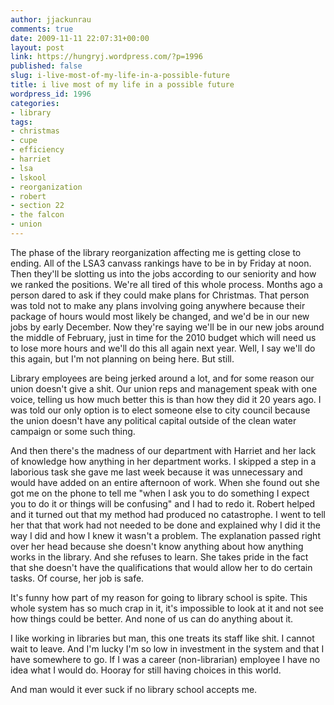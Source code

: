 ```yaml
---
author: jjackunrau
comments: true
date: 2009-11-11 22:07:31+00:00
layout: post
link: https://hungryj.wordpress.com/?p=1996
published: false
slug: i-live-most-of-my-life-in-a-possible-future
title: i live most of my life in a possible future
wordpress_id: 1996
categories:
- library
tags:
- christmas
- cupe
- efficiency
- harriet
- lsa
- lskool
- reorganization
- robert
- section 22
- the falcon
- union
---
```


The phase of the library reorganization affecting me is getting close to ending. All of the LSA3 canvass rankings have to be in by Friday at noon. Then they'll be slotting us into the jobs according to our seniority and how we ranked the positions. We're all tired of this whole process. Months ago a person dared to ask if they could make plans for Christmas. That person was told not to make any plans involving going anywhere because their package of hours would most likely be changed, and we'd be in our new jobs by early December. Now they're saying we'll be in our new jobs around the middle of February, just in time for the 2010 budget which will need us to lose more hours and we'll do this all again next year. Well, I say we'll do this again, but I'm not planning on being here. But still. 

Library employees are being jerked around a lot, and for some reason our union doesn't give a shit. Our union reps and management speak with one voice, telling us how much better this is than how they did it 20 years ago. I was told our only option is to elect someone else to city council because the union doesn't have any political capital outside of the clean water campaign or some such thing.

And then there's the madness of our department with Harriet and her lack of knowledge how anything in her department works. I skipped a step in a laborious task she gave me last week because it was unnecessary and would have added on an entire afternoon of work. When she found out she got me on the phone to tell me "when I ask you to do something I expect you to do it or things will be confusing" and I had to redo it. Robert helped and it turned out that my method had produced no catastrophe. I went to tell her that that work had not needed to be done and explained  why I did it the way I did and how I knew it wasn't a problem. The explanation passed right over her head because she doesn't know anything about how anything works in the library. And she refuses to learn. She takes pride in the fact that she doesn't have the qualifications that would allow her to do certain tasks. Of course, her job is safe.

It's funny how part of my reason for going to library school is spite. This whole system has so much crap in it, it's impossible to look at it and not see how things could be better. And none of us can do anything about it.

I like working in libraries but man, this one treats its staff like shit. I cannot wait to leave. And I'm lucky I'm so low in investment in the system and that I have somewhere to go. If I was a career (non-librarian) employee I have no idea what I would do. Hooray for still having choices in this world.

And man would it ever suck if no library school accepts me.
